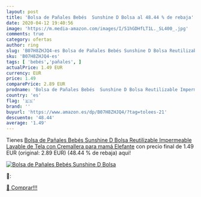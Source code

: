 ```yaml
---
layout: post
title: 'Bolsa de Pañales Bebés  Sunshine D Bolsa al 48.44 % de rebaja'
date: 2020-04-12 19:40:56
image: 'https://m.media-amazon.com/images/I/51hGDHfLT1L._SL400_.jpg'
comments: true
category: ofertas
author: ring
slug: 'B07H8ZHJQ4-es Bolsa de Pañales Bebés Sunshine D Bolsa Reutilizable...'
sku: 'B07H8ZHJQ4-es'
tags: [ 'bebés','pañales', ]
actualPrice: 1.49 EUR
currency: EUR
price: 1.49
comparePrice: 2.89 EUR
prodname: 'Bolsa de Pañales Bebés  Sunshine D Bolsa Reutilizable Impermeable Lavable de Tela con Cremallera para mamá  Elefante'
country: 'es'
flag: '🇪🇸'
brand: ''
buyurl: 'https://www.amazon.es/dp/B07H8ZHJQ4/?tag=tolees-21'
descuento: '48.44'
average: '1.49'
---
```


Tienes [Bolsa de Pañales Bebés  Sunshine D Bolsa Reutilizable Impermeable Lavable de Tela con Cremallera para mamá  Elefante](https://www.amazon.es/dp/B07H8ZHJQ4/?tag=tolees-21) con precio final de  1.49 EUR (original: 2.89 EUR) (48.44 %  de rebaja) aqui!

[![Bolsa de Pañales Bebés  Sunshine D Bolsa](https://m.media-amazon.com/images/I/51hGDHfLT1L._SL400_.jpg)](https://www.amazon.es/dp/B07H8ZHJQ4/?tag=tolees-21)

🔎:


[🛒 Comprar!!!](https://www.amazon.es/dp/B07H8ZHJQ4/?tag=tolees-21)
